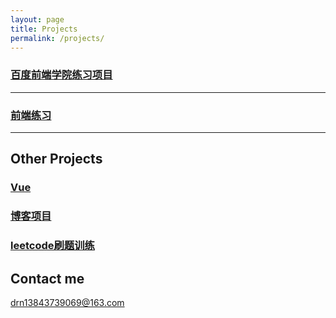 ```yaml
---
layout: page
title: Projects
permalink: /projects/
---
```


### [百度前端学院练习项目](https://github.com/wadrn/baidu_webtask_exercise) 

***

### [前端练习](https://github.com/wadrn/web-end)



***

## Other Projects
### [Vue](https://github.com/wadrn/Vue)
### [博客项目](https://github.com/wadrn/react/tree/master/myblog)

### [leetcode刷题训练](https://github.com/wadrn/leetcode-)

## Contact me

[drn13843739069@163.com](mailto:13843739069@163.com)


